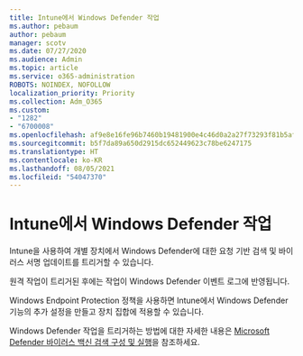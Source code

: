 ```yaml
---
title: Intune에서 Windows Defender 작업
ms.author: pebaum
author: pebaum
manager: scotv
ms.date: 07/27/2020
ms.audience: Admin
ms.topic: article
ms.service: o365-administration
ROBOTS: NOINDEX, NOFOLLOW
localization_priority: Priority
ms.collection: Adm_O365
ms.custom:
- "1282"
- "6700008"
ms.openlocfilehash: af9e8e16fe96b7460b19481900e4c46d0a2a27f73293f81b5af86131af40287a
ms.sourcegitcommit: b5f7da89a650d2915dc652449623c78be6247175
ms.translationtype: HT
ms.contentlocale: ko-KR
ms.lasthandoff: 08/05/2021
ms.locfileid: "54047370"
---
```

# <a name="windows-defender-actions-in-intune"></a>Intune에서 Windows Defender 작업

Intune을 사용하여 개별 장치에서 Windows Defender에 대한 요청 기반 검색 및 바이러스 서명 업데이트를 트리거할 수 있습니다.

원격 작업이 트리거된 후에는 작업이 Windows Defender 이벤트 로그에 반영됩니다.

Windows Endpoint Protection 정책을 사용하면 Intune에서 Windows Defender 기능의 추가 설정을 만들고 장치 집합에 적용할 수 있습니다.

Windows Defender 작업을 트리거하는 방법에 대한 자세한 내용은 [Microsoft Defender 바이러스 백신 검색 구성 및 실행](https://docs.microsoft.com/windows/security/threat-protection/windows-defender-antivirus/run-scan-windows-defender-antivirus)을 참조하세요.